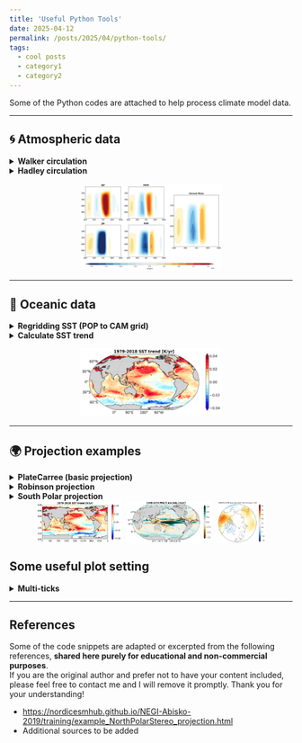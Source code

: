 ```yaml
---
title: 'Useful Python Tools'
date: 2025-04-12
permalink: /posts/2025/04/python-tools/
tags:
  - cool posts
  - category1
  - category2
---
```


Some of the Python codes are attached to help process climate model data.

---

## 🌀 Atmospheric data

<details class="code-toggle">
<summary><strong>Walker circulation</strong></summary>

<pre><code class="language-python">
# Walker circulation example code
import xarray as xr
import numpy as np
# Placeholder for walker cell diagnostics
print("Walker circulation diagnostics complete")
</code></pre>

</details>

<details class="code-toggle">
<summary><strong>Hadley circulation</strong></summary>

<pre><code class="language-python">
import xarray as xr
import numpy as np
</code></pre>
</details>

<p align="center">
  <img src="/images/post/python-tools/fig_hadley_cell.png" alt="Hadley cell" width="50%">
</p>

---

## 🌊 Oceanic data

<details class="code-toggle">
<summary><strong>Regridding SST (POP to CAM grid)</strong></summary>

<pre><code class="language-python">
import xesmf as xe
import xarray as xr
import numpy as np

def read_data(data):
    grid_in  = {'lon': data.TLONG, 'lat': data.TLAT}   # source grid
    grid_out = {'lon': lon, 'lat': lat}                # target grid
    regridder = xe.Regridder(grid_in, grid_out, 'bilinear', periodic=True)
    var_out = regridder(data)
    return var_out

# Load target lat/lon from CAM
ds_latlon = xr.open_dataset('/your_path/xxxx_cam.h0.1850-01.nc')
lat, lon = ds_latlon['lat'], ds_latlon['lon']

# Load POP SST and regrid
ds = xr.open_dataset('/your_path/xxxx_pop.h.1850-01.nc')
sst = ds['TEMP'].isel(z_t=0)
sst_reg = read_data(sst)
</code></pre>
</details>

<details class="code-toggle">
<summary><strong>Calculate SST trend</strong></summary>

<pre><code class="language-python">
# Calculate SST trend over time
import xarray as xr
import numpy as np

ds = xr.open_dataset('/your_path/xxxx_pop.h.1850-01.nc')
sst = ds['TEMP'].isel(z_t=0)
</code></pre>
</details>

<p align="center">
  <img src="/images/post/python-tools/sst_trend_robin.png" alt="SST trend" width="50%">
</p>

---

## 🌍 Projection examples

<details class="code-toggle">
<summary><strong>PlateCarree (basic projection)</strong></summary>

<pre><code class="language-python">
import xesmf as xe
</code></pre>
</details>

<details class="code-toggle">
<summary><strong>Robinson projection</strong></summary>

<pre><code class="language-python">
import cartopy
</code></pre>
</details>

<details class="code-toggle">
<summary><strong>South Polar projection</strong></summary>

<pre><code class="language-python">
def sp_map(*nrs, projection=ccrs.PlateCarree(), **kwargs):
    return plt.subplots(*nrs, subplot_kw={'projection': projection}, **kwargs)

def add_map_features(ax):
    ax.coastlines(edgecolor='gray', alpha=0.5)
    # ax.gridlines() and ax.add_feature can be enabled if needed

def polarCentral_set_latlim(lat_lims, ax):
    ax.set_extent([-180, 180, lat_lims[0], lat_lims[1]], ccrs.PlateCarree())
    theta = np.linspace(0, 2*np.pi, 100)
    center, radius = [0.5, 0.5], 0.5
    verts = np.vstack([np.sin(theta), np.cos(theta)]).T
    circle = mpath.Path(verts * radius + center)
    ax.set_boundary(circle, transform=ax.transAxes)

# Plotting example
level = np.arange(-10, 30.1, 2)
cmap = cmaps.BlueWhiteOrangeRed
fig, ax = sp_map(1, projection=ccrs.SouthPolarStereo())
lat_lims = [-50, -90]
Z3_SH.mean('time').isel(lev=-5).where(data['lat'] < lat_lims[0]) \
    .plot(ax=ax, cmap=cmap, extend='both', levels=level, transform=ccrs.PlateCarree())
polarCentral_set_latlim(lat_lims, ax)
add_map_features(ax)
plt.show()
</code></pre>
</details>

<!-- Three images displayed side by side -->
<div style="display: flex; justify-content: center; gap: 10px;">
  <img src="/images/post/python-tools/sst_trend_plate.png" alt="SST Trend Plate" style="width: 30%;">
  <img src="/images/post/python-tools/prect_ano.1301.019-2040-2070.png" alt="Precip anomaly" style="width: 30%;">
  <img src="/images/post/python-tools/figure_gpm_SH_inNH.png" alt="GPM SH in NH" style="width: 17%;">
</div>

## Some useful plot setting
<details class="code-toggle">
<summary><strong>Multi-ticks</strong></summary>

<pre><code class="language-python">
from matplotlib.ticker import MultipleLocator, FormatStrFormatter
  
minor_locator = MultipleLocator(15)
plt.gca().xaxis.set_minor_locator(minor_locator)
plt.xticks(np.arange(135,270.1,45),labels=['135E','180','135W','90W'],fontsize=16,weight='bold')
plt.gca().xaxis.set_tick_params(which='minor', length=5) 
plt.gca().xaxis.set_tick_params(which='major', width=1, length=10)

minor_locator = MultipleLocator(20)
plt.gca().yaxis.set_minor_locator(minor_locator)
plt.yticks(np.arange(0,1000.1,100),fontsize=16,weight='bold')
plt.gca().yaxis.set_tick_params(which='minor', length=5) 
plt.gca().yaxis.set_tick_params(which='major', width=1, length=10)
</code></pre>
</details>

---
## References

Some of the code snippets are adapted or excerpted from the following references, **shared here purely for educational and non-commercial purposes**.  
If you are the original author and prefer not to have your content included, please feel free to contact me and I will remove it promptly. Thank you for your understanding!

- https://nordicesmhub.github.io/NEGI-Abisko-2019/training/example_NorthPolarStereo_projection.html
- Additional sources to be added
